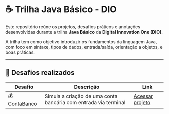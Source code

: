 # ☕ Trilha Java Básico - DIO

Este repositório reúne os projetos, desafios práticos e anotações desenvolvidas durante a trilha **Java Básico** da **Digital Innovation One (DIO)**.

A trilha tem como objetivo introduzir os fundamentos da linguagem Java, com foco em sintaxe, tipos de dados, entrada/saída, orientação a objetos, e boas práticas.

---

## 🚀 Desafios realizados

| Desafio                     | Descrição                                                   | Link                                      |
|----------------------------|--------------------------------------------------------------|-------------------------------------------|
| 💰 ContaBanco               | Simula a criação de uma conta bancária com entrada via terminal | [Acessar projeto](https://github.com/arthurcarneiro1/dio-trilha-java-basico/tree/main/conta-banco) |

